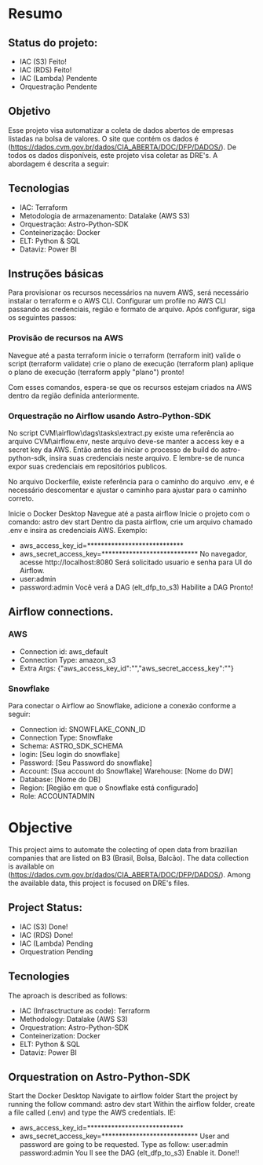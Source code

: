 # Resumo

## Status do projeto:
* IAC (S3)      Feito!
* IAC (RDS)     Feito!
* IAC (Lambda)  Pendente
* Orquestração  Pendente

## Objetivo
Esse projeto visa automatizar a coleta de dados abertos de empresas listadas na bolsa de valores. O site que contém os dados é (https://dados.cvm.gov.br/dados/CIA_ABERTA/DOC/DFP/DADOS/). De todos os dados disponíveis, este projeto visa coletar as DRE's.
A abordagem é descrita a seguir:

## Tecnologias
* IAC: Terraform
* Metodologia de armazenamento: Datalake (AWS S3)
* Orquestração: Astro-Python-SDK
* Conteinerização: Docker
* ELT: Python & SQL
* Dataviz: Power BI

## Instruções básicas
Para provisionar os recursos necessários na nuvem AWS, será necessário instalar o terraform e o AWS CLI. Configurar um profile no AWS CLI passando as credenciais, região e formato de arquivo. Após configurar, siga os seguintes passos:

### Provisão de recursos na AWS
Navegue até a pasta terraform
inicie o terraform (terraform init)
valide o script (terraform validate)
crie o plano de execução (terraform plan)
aplique o plano de execução (terraform apply "plano")
pronto!

Com esses comandos, espera-se que os recursos estejam criados na AWS dentro da região definida anteriormente.

### Orquestração no Airflow usando Astro-Python-SDK
No script CVM\airflow\dags\tasks\extract.py existe uma referência ao arquivo CVM\airflow\.env, neste arquivo deve-se manter a access key e a secret key da AWS. Então antes de iniciar o processo de build do astro-python-sdk, insira suas credenciais neste arquivo. E lembre-se de nunca expor suas credenciais em repositórios publicos.

No arquivo Dockerfile, existe referência para o caminho do arquivo .env, e é necessário descomentar e ajustar o caminho para ajustar para o caminho correto.

Inicie o Docker Desktop
Navegue até a pasta airflow
Inicie o projeto com o comando: astro dev start
Dentro da pasta airflow, crie um arquivo chamado .env e insira as credenciais AWS.
Exemplo:
* aws_access_key_id=****************************
* aws_secret_access_key=****************************
No navegador, acesse http://localhost:8080
Será solicitado usuario e senha para UI do Airflow.
* user:admin
* password:admin
Você verá a DAG (elt_dfp_to_s3)
Habilite a DAG
Pronto!

## Airflow connections.

### AWS
* Connection id: aws_default
* Connection Type: amazon_s3
* Extra Args: {"aws_access_key_id":"","aws_secret_access_key":""}

### Snowflake
Para conectar o Airflow ao Snowflake, adicione a conexão conforme a seguir:
* Connection id: SNOWFLAKE_CONN_ID
* Connection Type: Snowflake
* Schema: ASTRO_SDK_SCHEMA
* login: [Seu login do snowflake]
* Password: [Seu Password do snowflake]
* Account: [Sua account do Snowflake]
Warehouse: [Nome do DW]
* Database: [Nome do DB]
* Region: [Região em que o Snowflake está configurado]
* Role: ACCOUNTADMIN


# Objective
This project aims to automate the colecting of open data from brazilian companies that are listed on B3 (Brasil, Bolsa, Balcão). The data collection is available on (https://dados.cvm.gov.br/dados/CIA_ABERTA/DOC/DFP/DADOS/). Among the available data, this project is focused on DRE's files.

## Project Status:
* IAC (S3)      Done!
* IAC (RDS)     Done!
* IAC (Lambda)  Pending
* Orquestration Pending

## Tecnologies
The aproach is described as follows:

* IAC (Infrasctructure as code): Terraform
* Methodology: Datalake (AWS S3)
* Orquestration: Astro-Python-SDK
* Conteinerization: Docker
* ELT: Python & SQL
* Dataviz: Power BI

## Orquestration on Astro-Python-SDK
Start the Docker Desktop
Navigate to airflow folder
Start the project by running the follow command: astro dev start
Within the airflow folder, create a file called (.env) and type the AWS credentials.
IE:
* aws_access_key_id=****************************
* aws_secret_access_key=****************************
User and password are going to be requested. Type as follow:
user:admin
password:admin
You ll see the DAG (elt_dfp_to_s3)
Enable it.
Done!!

